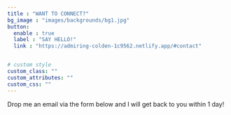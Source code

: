 ```yaml
---
title : "WANT TO CONNECT?"
bg_image : "images/backgrounds/bg1.jpg"
button:
  enable : true
  label : "SAY HELLO!"
  link : "https://admiring-colden-1c9562.netlify.app/#contact"


# custom style
custom_class: "" 
custom_attributes: "" 
custom_css: ""
---
```


Drop me an email via the form below and I will get back to you within 1 day! 

